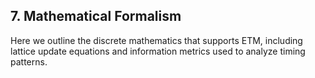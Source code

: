 ## 7. Mathematical Formalism

Here we outline the discrete mathematics that supports ETM, including lattice update equations and information metrics used to analyze timing patterns.

